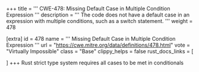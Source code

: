 +++
title = '''
CWE-478: Missing Default Case in Multiple Condition Expression
'''
description	= '''
The code does not have a default case in an expression with multiple conditions, such as a switch statement.
'''
weight = 478

[extra]
id = 478
name = '''
Missing Default Case in Multiple Condition Expression
'''
url = "https://cwe.mitre.org/data/definitions/478.html"
vote = "Virtually Impossible"
class = "Base"
clippy_helps = false
rust_docs_links = [
	
]
+++
Rust strict type system requires all cases to be met in conditionals